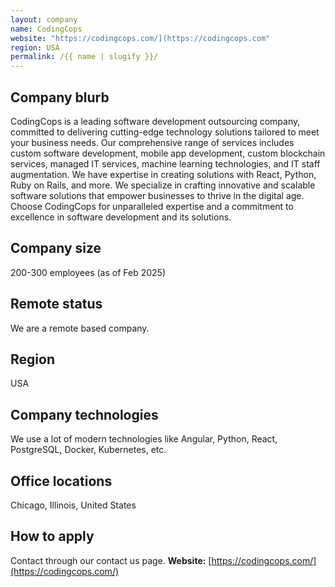 ```yaml
---
layout: company
name: CodingCops
website: "https://codingcops.com/](https://codingcops.com"
region: USA
permalink: /{{ name | slugify }}/
---
```


## Company blurb
CodingCops is a leading software development outsourcing company, committed to delivering cutting-edge technology solutions tailored to meet your business needs.
Our comprehensive range of services includes custom software development, mobile app development, custom blockchain services, managed IT services, machine learning technologies, and IT staff augmentation.
We have expertise in creating solutions with React, Python, Ruby on Rails, and more. We specialize in crafting innovative and scalable software solutions that empower businesses to thrive in the digital age.
Choose CodingCops for unparalleled expertise and a commitment to excellence in software development and its solutions.
## Company size
200-300 employees (as of Feb 2025)
## Remote status
We are a remote based company. 
## Region
USA
## Company technologies
We use a lot of modern technologies like Angular, Python, React, PostgreSQL, Docker, Kubernetes, etc.
## Office locations
Chicago, Illinois, United States
## How to apply
Contact through our contact us page.
**Website:**
[https://codingcops.com/](https://codingcops.com/)